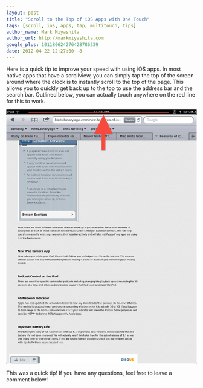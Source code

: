 ```yaml
---
layout: post
title: "Scroll to the Top of iOS Apps with One Touch"
tags: [scroll, ios, apps, tap, multitouch, tips]
author_name: Mark Miyashita
author_url: http://markmiyashita.com
google_plus: 101180624276428786239
date: 2012-04-22 12:27:00 -8
---
```


Here is a quick tip to improve your speed with using iOS apps. In most native apps that have a scrollview, you can simply tap the top of the screen around where the clock is to instantly scroll to the top of the page. This allows you to quickly get back up to the top to use the address bar and the search bar. Outlined below, you can actually touch anywhere on the red line for this to work.

<img class="clear blog-image-full-border" src="/images/tap_top.png" title="Scroll To the Top">

This was a quick tip! If you have any questions, feel free to leave a comment below!
